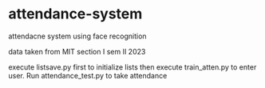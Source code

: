 # attendance-system
attendacne system using face recognition

data taken from MIT section I sem II 2023

execute listsave.py first to initialize lists then execute train_atten.py to enter user. Run attendance_test.py to take attendance 
